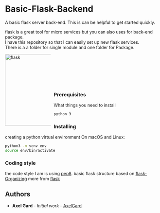 # Basic-Flask-Backend

A basic flask server back-end.
This is can be helpful to get started quickly.

flask is a great tool for micro services but you can also uses for back-end package. <br >
I have this repository so that I can easily set up new flask services. <br >
There is a a folder for single module and one folder for Package.

<div style="width:150px; height:100px">
<img src="https://upload.wikimedia.org/wikipedia/commons/thumb/3/3c/Flask_logo.svg/1200px-Flask_logo.svg.png"
     width="600" height="235" alt="flask"
     style="float: left; margin-right: 10px;" />
</div>

### Prerequisites

What things you need to install

```bash
python 3
```

### Installing
creating a python virtual environment
On macOS and Linux:

```bash
python3 -m venv env
source env/bin/activate
```

### Coding style

the code style I am is using [pep8](https://pep8.org/).
basic flask structure based on [flask-Organizing](https://exploreflask.com/en/latest/organizing.html)
more from [flask](https://flask.palletsprojects.com)


## Authors

* **Axel Gard** - *Initial work* - [AxelGard](https://github.com/AxelGard)
